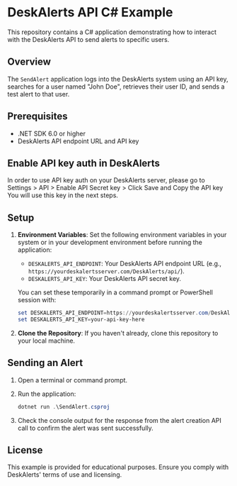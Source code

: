 # DeskAlerts API C# Example

This repository contains a C# application demonstrating how to interact with the DeskAlerts API to send alerts to specific users.

## Overview

The `SendAlert` application logs into the DeskAlerts system using an API key, searches for a user named "John Doe", retrieves their user ID, and sends a test alert to that user.

## Prerequisites

- .NET SDK 6.0 or higher
- DeskAlerts API endpoint URL and API key

## Enable API key auth in DeskAlerts

In order to use API key auth on your DeskAlerts server, please go to Settings > API > Enable API Secret key > Click Save and Copy the API key
You will use this key in the next steps.

## Setup

1. **Environment Variables**: Set the following environment variables in your system or in your development environment before running the application:
   - `DESKALERTS_API_ENDPOINT`: Your DeskAlerts API endpoint URL (e.g., `https://yourdeskalertsserver.com/DeskAlerts/api/`).
   - `DESKALERTS_API_KEY`: Your DeskAlerts API secret key.

   You can set these temporarily in a command prompt or PowerShell session with:
   ```powershell
   set DESKALERTS_API_ENDPOINT=https://yourdeskalertsserver.com/DeskAlerts/api/
   set DESKALERTS_API_KEY=your-api-key-here
   ```

2. **Clone the Repository**: If you haven't already, clone this repository to your local machine.

## Sending an Alert

1. Open a terminal or command prompt.

2. Run the application:
   ```powershell
   dotnet run .\SendAlert.csproj
   ```
3. Check the console output for the response from the alert creation API call to confirm the alert was sent successfully.

## License

This example is provided for educational purposes. Ensure you comply with DeskAlerts' terms of use and licensing.
